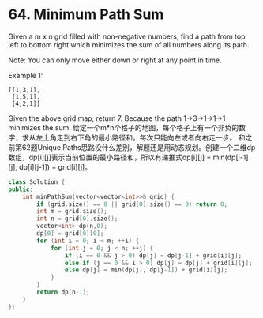 # 64. Minimum Path Sum
Given a m x n grid filled with non-negative numbers, find a path from top left to bottom right which minimizes the sum of all numbers along its path.

Note: You can only move either down or right at any point in time.

Example 1:
```
[[1,3,1],
 [1,5,1],
 [4,2,1]]
```
Given the above grid map, return 7. Because the path 1→3→1→1→1 minimizes the sum.
给定一个m*n个格子的地图，每个格子上有一个非负的数字，求从左上角走到右下角的最小路径和。每次只能向左或者向右走一步。
和之前第62题Unique Paths思路没什么差别，解题还是用动态规划。创建一个二维dp数组，dp[i][j]表示当前位置的最小路径和，所以有递推式dp[i][j] = min(dp[i-1][j], dp[i][j-1]) + grid[i][j]。

```cpp
class Solution {
public:
    int minPathSum(vector<vector<int>>& grid) {
        if (grid.size() == 0 || grid[0].size() == 0) return 0;
        int m = grid.size();
        int n = grid[0].size();
        vector<int> dp(n,0);
        dp[0] = grid[0][0];
        for (int i = 0; i < m; ++i) {
            for (int j = 0; j < n; ++j) {
                if (i == 0 && j > 0) dp[j] = dp[j-1] + grid[i][j];
                else if (j == 0 && i > 0) dp[j] = dp[j] + grid[i][j];
                else dp[j] = min(dp[j], dp[j-1]) + grid[i][j];
            }
        }
        return dp[n-1];
    }
};
```

